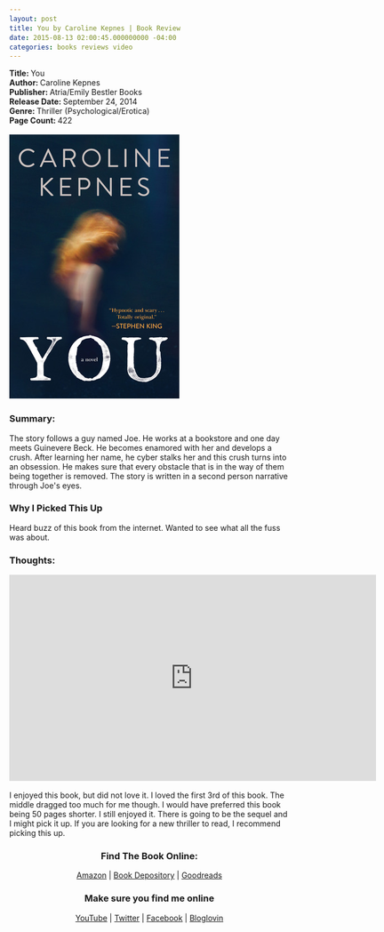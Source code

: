 ```yaml
---
layout: post
title: You by Caroline Kepnes | Book Review
date: 2015-08-13 02:00:45.000000000 -04:00
categories: books reviews video
---
```

<p><strong>Title: </strong>You<br />
<strong>Author: </strong>Caroline Kepnes<br />
<strong>Publisher: </strong>Atria/Emily Bestler Books<br />
<strong>Release Date: </strong>September 24, 2014<br />
<strong>Genre: </strong>Thriller (Psychological/Erotica)<br />
<strong>Page Count: </strong>422<br />
<br />
<img src="assets/23492630.jpg" alt="" /></p>
<h3>Summary:</h3>
<p>The story follows a guy named Joe. He works at a bookstore and one day meets Guinevere Beck. He becomes enamored with her and develops a crush. After learning her name, he cyber stalks her and this crush turns into an obsession. He makes sure that every obstacle that is in the way of them being together is removed. The story is written in a second person narrative through Joe's eyes.</p>
<h3>Why I Picked This Up</h3>
<p>Heard buzz of this book from the internet. Wanted to see what all the fuss was about.</p>
<h3>Thoughts:</h3>
<iframe width="660" height="371" src="https://www.youtube.com/embed/bY5DNTc3Gek?feature=oembed"
    frameborder="0" allowfullscreen></iframe>
<p>I enjoyed this book, but did not love it. I loved the first 3rd of this book. The middle dragged too much for me though. I would have preferred this book being 50 pages shorter. I still enjoyed it. There is going to be the sequel and I might pick it up. If you are looking for a new thriller to read, I recommend picking this up.</p>
<div style="text-align: center;">
<h3>Find The Book Online:</h3>
<p><a href="http://amzn.to/1JkPZqH">Amazon</a> | <a href="http://www.bookdepository.com/You-Caroline-Kepnes/9781471137358//?a_aid=cdlampley">Book Depository</a> | <a href="https://www.goodreads.com/book/show/23492630-you">Goodreads</a></p>
</div>
<p></p>
<div style="text-align: center;">
<h3>Make sure you find me online</h3>
<p><a href="http://youtube.com/cherielampley">YouTube</a> | <a href="http://twitter.com/thesportsdiva">Twitter</a> | <a href="http://facebook.com/readwithcherie">Facebook</a> | <a href="https://www.bloglovin.com/blogs/cherie-lampley-14391523">Bloglovin</a></p>
</div>
